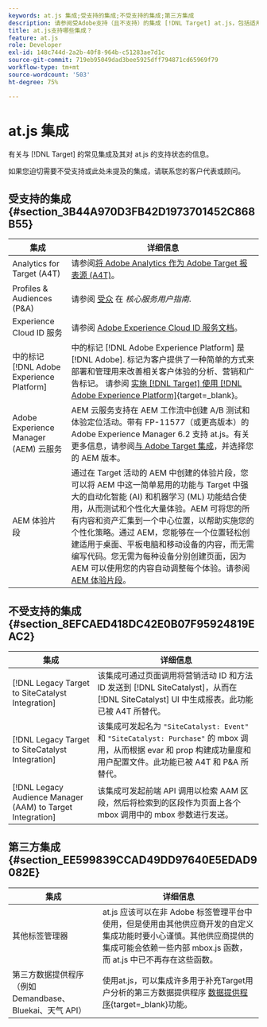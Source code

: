 ```yaml
---
keywords: at.js 集成;受支持的集成;不受支持的集成;第三方集成
description: 请参阅受Adobe支持（且不支持）的集成 [!DNL Target] at.js，包括适用于 [!DNL Target] (A4T)、Experience CloudID服务等。
title: at.js支持哪些集成？
feature: at.js
role: Developer
exl-id: 148c744d-2a2b-40f8-964b-c51283ae7d1c
source-git-commit: 719eb95049dad3bee5925dff794871cd65969f79
workflow-type: tm+mt
source-wordcount: '503'
ht-degree: 75%

---
```


# at.js 集成

有关与 [!DNL Target] 的常见集成及其对 at.js 的支持状态的信息。

如果您迫切需要不受支持或此处未提及的集成，请联系您的客户代表或顾问。

## 受支持的集成 {#section_3B44A970D3FB42D1973701452C868B55}

| 集成 | 详细信息 |
|--- |--- |
| Analytics for Target (A4T) | 请参阅[将 Adobe Analytics 作为 Adobe Target 报表源 (A4T)](/help/main/c-integrating-target-with-mac/a4t/a4t.md#concept_7540C8C04259434AB6EE33B09F47A1DE)。 |
| Profiles &amp; Audiences (P&amp;A) | 请参阅 [受众](https://experienceleague.adobe.com/docs/core-services/interface/audiences/audience-library.html??lang=zh-Hans) 在 *核心服务用户指南*. |
| Experience Cloud ID 服务 | 请参阅 [Adobe Experience Cloud ID 服务文档](https://experienceleague.adobe.com/docs/id-service/using/home.html)。 |
| 中的标记 [!DNL Adobe Experience Platform] | 中的标记 [!DNL Adobe Experience Platform] 是 [!DNL Adobe]. 标记为客户提供了一种简单的方式来部署和管理用来改善相关客户体验的分析、营销和广告标记。 请参阅 [实施 [!DNL Target] 使用 [!DNL Adobe Experience Platform]](https://developer.adobe.com/target/implement/client-side/atjs/how-to-deployatjs/implement-target-using-adobe-launch/){target=_blank}。 |
| Adobe Experience Manager (AEM) 云服务 | AEM 云服务支持在 AEM 工作流中创建 A/B 测试和体验定位活动。带有 FP-11577（或更高版本）的 Adobe Experience Manager 6.2 支持 at.js。有关更多信息，请参阅[与 Adobe Target 集成](https://helpx.adobe.com/experience-manager/6-2/sites/administering/using/target.html)，并选择您的 AEM 版本。 |
| AEM 体验片段 | 通过在 Target 活动的 AEM 中创建的体验片段，您可以将 AEM 中这一简单易用的功能与 Target 中强大的自动化智能 (AI) 和机器学习 (ML) 功能结合使用，从而测试和个性化大量体验。AEM 可将您的所有内容和资产汇集到一个中心位置，以帮助实施您的个性化策略。通过 AEM，您能够在一个位置轻松创建适用于桌面、平板电脑和移动设备的内容，而无需编写代码。您无需为每种设备分别创建页面，因为 AEM 可以使用您的内容自动调整每个体验。请参阅[AEM 体验片段](/help/main/c-experiences/c-manage-content/aem-experience-fragments.md#topic_1E1E4EA01F074349B2CF8785387B5FE8)。 |

## 不受支持的集成 {#section_8EFCAED418DC42E0B07F95924819EAC2}

| 集成 | 详细信息 |
|--- |--- |
| [!DNL Legacy Target to SiteCatalyst Integration] | 该集成可通过页面调用将营销活动 ID 和方法 ID 发送到 [!DNL SiteCatalyst]，从而在 [!DNL SiteCatalyst] UI 中生成报表。此功能已被 A4T 所替代。 |
| [!DNL Legacy Target to SiteCatalyst Integration] | 该集成可发起名为 `"SiteCatalyst: Event"` 和 `"SiteCatalyst: Purchase"` 的 mbox 调用，从而根据 evar 和 prop 构建成功量度和用户配置文件。此功能已被 A4T 和 P&amp;A 所替代。 |
| [!DNL Legacy Audience Manager (AAM) to Target Integration] | 该集成可发起前端 API 调用以检索 AAM 区段，然后将检索到的区段作为页面上各个 mbox 调用中的 mbox 参数进行发送。 |

## 第三方集成 {#section_EE599839CCAD49DD97640E5EDAD9082E}

| 集成 | 详细信息 |
|--- |--- |
| 其他标签管理器 | at.js 应该可以在非 Adobe 标签管理平台中使用，但是使用由其他供应商开发的自定义集成功能时要小心谨慎。其他供应商提供的集成可能会依赖一些内部 mbox.js 函数，而 at.js 中已不再存在这些函数。 |
| 第三方数据提供程序（例如 Demandbase、Bluekai、天气 API） | 使用at.js，可以集成许多用于补充Target用户分析的第三方数据提供程序 [数据提供程序](https://developer.adobe.com/target/implement/client-side/atjs/atjs-functions/targetglobalsettings/){target=_blank}功能。 |
